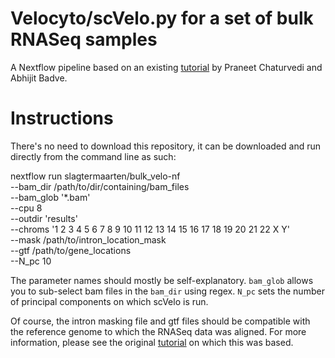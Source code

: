 # Velocyto/scVelo.py for a set of bulk RNASeq samples

A Nextflow pipeline based on an existing 
[tutorial](https://github.com/praneet1988/Inferring-and-Visualizing-RNA-Velocity-in-Bulk-RNA-SEQ) 
by Praneet Chaturvedi and Abhijit Badve.

# Instructions

There's no need to download this repository, it can be downloaded and run directly from 
the command line as such:

   nextflow run slagtermaarten/bulk_velo-nf \
     --bam_dir /path/to/dir/containing/bam_files \
     --bam_glob '*.bam' \
     --cpu 8 \
     --outdir 'results' \
     --chroms '1 2 3 4 5 6 7 8 9 10 11 12 13 14 15 16 17 18 19 20 21 22 X Y' \
     --mask /path/to/intron_location_mask \
     --gtf /path/to/gene_locations \
     --N_pc 10

The parameter names should mostly be self-explanatory. `bam_glob` allows you to sub-select 
bam files in the `bam_dir` using regex. `N_pc` sets the number of principal components on 
which scVelo is run.

Of course, the intron masking file and gtf files should be compatible with the reference 
genome to which the RNASeq data was aligned. For more information, please see the original 
[tutorial](https://github.com/praneet1988/Inferring-and-Visualizing-RNA-Velocity-in-Bulk-RNA-SEQ) 
on which this was based.
